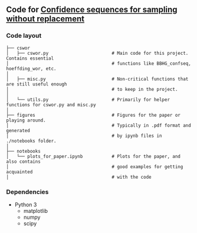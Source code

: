 ## Code for [Confidence sequences for sampling without replacement](https://arxiv.org/pdf/2006.04347.pdf)

### Code layout

```
├── cswor
│   ├── cswor.py                        # Main code for this project. Contains essential
│                                       # functions like BBHG_confseq, hoeffding_wor, etc.
│
│   ├── misc.py                         # Non-critical functions that are still useful enough
│                                       # to keep in the project.
│
│   └── utils.py                        # Primarily for helper functions for cswor.py and misc.py
│                                       
├── figures                             # Figures for the paper or playing around.
│                                       # Typically in .pdf format and generated
│                                       # by ipynb files in ./notebooks folder.
│
├── notebooks
│   └── plots_for_paper.ipynb           # Plots for the paper, and also contains
│                                       # good examples for getting acquainted 
│                                       # with the code 
```

### Dependencies
* Python 3
  * matplotlib
  * numpy
  * scipy
